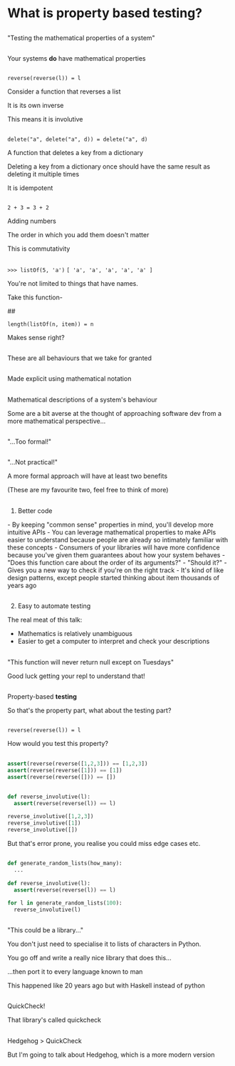 # What is property based testing?

##

"Testing the mathematical properties of a system"

##

Your systems __do__ have mathematical properties

##

`reverse(reverse(l)) = l`

<div class="notes">
Consider a function that reverses a list

It is its own inverse

This means it is involutive
</div>

##

`delete("a", delete("a", d)) = delete("a", d)`

<div class="notes">
A function that deletes a key from a dictionary

Deleting a key from a dictionary once should have the same result
as deleting it multiple times

It is idempotent
</div>

##

`2 + 3 = 3 + 2`

<div class="notes">
Adding numbers

The order in which you add them doesn't matter

This is commutativity
</div>

##

`>>> listOf(5, 'a')`
`[ 'a', 'a', 'a', 'a', 'a' ]`

<div class="notes">
You're not limited to things that have names.

Take this function-

</div>
##

`length(listOf(n, item)) = n`

<div class="notes">
Makes sense right?
</div>

##

These are all behaviours that we take for granted

##

Made explicit using mathematical notation

##

Mathematical descriptions of a system's behaviour

<div class="notes">
Some are a bit averse at the thought of approaching software dev
from a more mathematical perspective...
</div>

##

"...Too formal!"

##

"...Not practical!"

<div class="notes">
A more formal approach will have at least two benefits

(These are my favourite two, feel free to think of more)
</div>

##

1. Better code

<div class="notes">
- By keeping "common sense" properties in mind, you'll develop more
  intuitive APIs
- You can leverage mathematical properties to make APIs easier to understand
  because people are already so intimately familiar with these concepts
- Consumers of your libraries will have more confidence because you've given
  them guarantees about how your system behaves
- "Does this function care about the order of its arguments?"
- "Should it?"
- Gives you a new way to check if you're on the right track
- It's kind of like design patterns, except people started thinking about item
  thousands of years ago
</div>

##

2. Easy to automate testing

<div class="notes">
The real meat of this talk:

- Mathematics is relatively unambiguous
- Easier to get a computer to interpret and check your descriptions
</div>

##

"This function will never return null except on Tuesdays"

<div class="notes">
Good luck getting your repl to understand that!
</div>

##

Property-based __testing__

<div class="notes">
So that's the property part, what about the testing part? 
</div>

## 

`reverse(reverse(l)) = l`

<div class="notes">
How would you test this property?
</div>

##

```python
assert(reverse(reverse([1,2,3])) == [1,2,3])
assert(reverse(reverse([1])) == [1])
assert(reverse(reverse([])) == [])
```

##

```python
def reverse_involutive(l):
  assert(reverse(reverse(l)) == l)
  
reverse_involutive([1,2,3])
reverse_involutive([1])
reverse_involutive([])
```

<div class="notes">
But that's error prone, you realise you could miss edge cases etc.
</div>

##

```python
def generate_random_lists(how_many):
  ...
  
def reverse_involutive(l):
  assert(reverse(reverse(l)) == l)

for l in generate_random_lists(100):
  reverse_involutive(l)
```

##

"This could be a library..."

<div class="notes">
You don't just need to specialise it to lists of characters in Python.

You go off and write a really nice library that does this...

...then port it to every language known to man

This happened like 20 years ago but with Haskell instead of python
</div>

##

QuickCheck!

<div class="notes">
That library's called quickcheck
</div>

##

Hedgehog > QuickCheck

<div class="notes">
But I'm going to talk about Hedgehog, which is a more modern version
</div>
